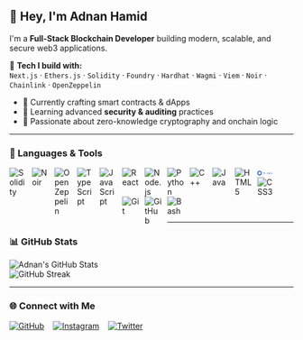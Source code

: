 ## 👋 Hey, I'm Adnan Hamid

I'm a **Full-Stack Blockchain Developer** building modern, scalable, and secure web3 applications.

🧠 **Tech I build with:**  
`Next.js` · `Ethers.js` · `Solidity` · `Foundry` · `Hardhat` · `Wagmi` · `Viem` · `Noir` · `Chainlink` · `OpenZeppelin`

- 🔭 Currently crafting smart contracts & dApps  
- 🔐 Learning advanced **security & auditing** practices  
- 🧩 Passionate about zero-knowledge cryptography and onchain logic  

---

### 🧰 Languages & Tools

<!-- Blockchain -->
<img align="left" title="Solidity" alt="Solidity" width="30px" style="padding-right:10px;" src="https://cdn.jsdelivr.net/gh/devicons/devicon/icons/solidity/solidity-original.svg" />
<img align="left" title="Noir" alt="Noir" width="30px" style="padding-right:10px;" src="https://raw.githubusercontent.com/noir-lang/noir/main/assets/logo.svg" />
<img align="left" title="OpenZeppelin" alt="OpenZeppelin" width="30px" style="padding-right:10px;" src="https://avatars.githubusercontent.com/u/22668662?s=200&v=4" />
<img src="https://raw.githubusercontent.com/smartcontractkit/chainlink/develop/docs/logo-chainlink-blue.svg" width="30px" alt="Chainlink logo">

<!-- Web/General -->
<img align="left" title="TypeScript" alt="TypeScript" width="30px" style="padding-right:10px;" src="https://cdn.jsdelivr.net/gh/devicons/devicon/icons/typescript/typescript-plain.svg" />
<img align="left" title="JavaScript" alt="JavaScript" width="30px" style="padding-right:10px;" src="https://cdn.jsdelivr.net/gh/devicons/devicon/icons/javascript/javascript-plain.svg" />
<img align="left" title="React" alt="React" width="30px" style="padding-right:10px;" src="https://cdn.jsdelivr.net/gh/devicons/devicon/icons/react/react-original.svg" />
<img align="left" title="Node.js" alt="Node.js" width="30px" style="padding-right:10px;" src="https://cdn.jsdelivr.net/gh/devicons/devicon/icons/nodejs/nodejs-original.svg" />
<img align="left" title="Python" alt="Python" width="30px" style="padding-right:10px;" src="https://cdn.jsdelivr.net/gh/devicons/devicon/icons/python/python-plain.svg" />
<img align="left" title="C++" alt="C++" width="30px" style="padding-right:10px;" src="https://cdn.jsdelivr.net/gh/devicons/devicon/icons/cplusplus/cplusplus-line.svg" />
<img align="left" title="Java" alt="Java" width="30px" style="padding-right:10px;" src="https://cdn.jsdelivr.net/gh/devicons/devicon/icons/java/java-original.svg" />
<img align="left" title="HTML5" alt="HTML5" width="30px" style="padding-right:10px;" src="https://cdn.jsdelivr.net/gh/devicons/devicon/icons/html5/html5-plain.svg" />
<img align="left" title="CSS3" alt="CSS3" width="30px" style="padding-right:10px;" src="https://cdn.jsdelivr.net/gh/devicons/devicon/icons/css3/css3-plain.svg" />
<img align="left" title="Git" alt="Git" width="30px" style="padding-right:10px;" src="https://cdn.jsdelivr.net/gh/devicons/devicon/icons/git/git-original.svg" />
<img align="left" title="GitHub" alt="GitHub" width="30px" style="padding-right:10px;" src="https://cdn.jsdelivr.net/gh/devicons/devicon/icons/github/github-original.svg" />
<img align="left" title="Bash" alt="Bash" width="30px" style="padding-right:10px;" src="https://cdn.jsdelivr.net/gh/devicons/devicon/icons/bash/bash-original.svg" />

<br /><br /><br />

---

### 📊 GitHub Stats

![Adnan's GitHub Stats](https://github-readme-stats.vercel.app/api?username=adnanhamidbeigh&show_icons=true&hide_title=false&hide=prs&count_private=true&theme=default)
<br />
![GitHub Streak](https://streak-stats.demolab.com/?user=adnanhamidbeigh&theme=default)

---

### 🌐 Connect with Me

[<img src="https://cdn.jsdelivr.net/npm/simple-icons@v5/icons/github.svg" alt="GitHub" height="30" />](https://github.com/adnanhamidbeigh)
&nbsp;&nbsp;
[<img src="https://cdn.jsdelivr.net/npm/simple-icons@v5/icons/instagram.svg" alt="Instagram" height="30" />](https://www.instagram.com/adnan_hamid11/)
&nbsp;&nbsp;
[<img src="https://cdn.jsdelivr.net/npm/simple-icons@v5/icons/twitter.svg" alt="Twitter" height="30" />](https://twitter.com/divine_adnan)

<!--
### ☕ Support Me
<a href="https://www.buymeacoffee.com/adnanhamid"><img src="https://cdn.buymeacoffee.com/buttons/v2/default-yellow.png" width="200" /></a>
-->
